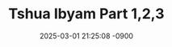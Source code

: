 ---
layout: movie-video-data
date: 2025-03-01 21:25:08 -0900
categories: movie

# Site Attributes
title: "Tshua Ibyam Part 1,2,3"
permalink: "/movie/Tshua_Ibyam_Part_1,2,3"

# Movie Attributes
synopsis: "Tshua ib yam yog ib zaj ua txog tub ntxawg thiab nkauj hnub nkawv lub neej. Xyoo 1976 nkawv tau khiav teb chaws los tsuas mus rau sab thaib teb. Vim yog lub teb chaws ua tsov rog nkawv thiaj li tau khiav tawm vim xav tsis xws xav nkawv thiaj li tau sib plam ib leeg mus nyob ib qho lawm. txawm yuav ntev npaum twg thiab nyias mus ua nyias neej lawm los nkawv txoj kev sib tshua tseem muaj nyob nraim hauv nruab siab mus kom tag ib txhis. thov peb soj qab taug lw nrog lub neej tshua ib yam mus ua ke seb nws yuav xaus li cas. "
producer: "Dream Vision Entertainment"
director: "Nchaiv Txiab Xyooj"
writer: ""
video_link: ""
genre: "Drama"
year: "2007"
release_type: "DVD"
storage: "Center for Hmong Studies"
thumbnail: "/assets/images/movie_thumbnails/Tshua Ibyam Part 1,2,3.jpeg"
publishing_company: "Dream Vision"

# Sequels + Parts
base_movie: ""
total_parts: 0
sequel: ""

# Movie Cast
cast:
- name: "Phaj Thoj"
- name: "Maiv Lis Yaj"
- name: "Iab Lis"
- name: "Tshaj Xyooj"
---